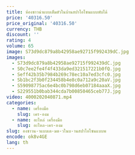 ```yaml
---
title: ห้องซาวน่าแบบเต็มตัวในบ้านสปาโอโซนแบบพับได้
price: '40316.50'
price_original: '40316.50'
currency: THB
discount: ''
rating: 4
volume: 65
image: S73d9dc879a8b42958ae92715f992439dC.jpg
images:
  - S73d9dc879a8b42958ae92715f992439dC.jpg
  - S0c7ee2fe4f4f433da9ed321517221b0fQ.jpg
  - Seff42b35b7984b269c78ec10a7ed3cfc0.jpg
  - Sb1bc2f3b0f234458b4e8c0a712a9c20aV.jpg
  - S59098775ac6e4bc0b798d6eb07184aaaX.jpg
  - S229551b0bab344cda7b00850465ceb77J.jpg
video: 4000202040871.mp4
categories:
  - name: เครื่องมือ
    slug: เคร-องม
  - name: อะไหล่ เครื่องมือ
    slug: อะไหล-เคร-องม
slug: องซาวน-าแบบเต-มต-วในบ-านสปาโอโซนแบบพ
encode: ok8v4GE
lang: th
---
```

  